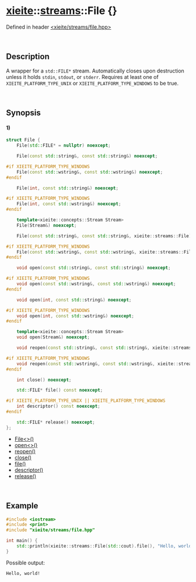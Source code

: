 # [xieite](../../xieite.md)\:\:[streams](../../streams.md)\:\:File \{\}
Defined in header [<xieite/streams/file.hpp>](../../../include/xieite/streams/file.hpp)

&nbsp;

## Description
A wrapper for a `std::FILE*` stream. Automatically closes upon destruction unless it holds `stdin`, `stdout`, or `stderr`. Requires at least one of `XIEITE_PLATFORM_TYPE_UNIX` or `XIEITE_PLATFORM_TYPE_WINDOWS` to be true.

&nbsp;

## Synopsis
#### 1)
```cpp
struct File {
    File(std::FILE* = nullptr) noexcept;

    File(const std::string&, const std::string&) noexcept;

#if XIEITE_PLATFORM_TYPE_WINDOWS
    File(const std::wstring&, const std::wstring&) noexcept;
#endif

    File(int, const std::string&) noexcept;

#if XIEITE_PLATFORM_TYPE_WINDOWS
    File(int, const std::wstring&) noexcept;
#endif

    template<xieite::concepts::Stream Stream>
    File(Stream&) noexcept;

    File(const std::string&, const std::string&, xieite::streams::File) noexcept;

#if XIEITE_PLATFORM_TYPE_WINDOWS
    File(const std::wstring&, const std::wstring&, xieite::streams::File) noexcept;
#endif

    void open(const std::string&, const std::string&) noexcept;

#if XIEITE_PLATFORM_TYPE_WINDOWS
    void open(const std::wstring&, const std::wstring&) noexcept;
#endif

    void open(int, const std::string&) noexcept;

#if XIEITE_PLATFORM_TYPE_WINDOWS
    void open(int, const std::wstring&) noexcept;
#endif

    template<xieite::concepts::Stream Stream>
    void open(Stream&) noexcept;

    void reopen(const std::string&, const std::string&, xieite::streams::File) noexcept;

#if XIEITE_PLATFORM_TYPE_WINDOWS
    void reopen(const std::wstring&, const std::wstring&, xieite::streams::File) noexcept;
#endif

    int close() noexcept;

    std::FILE* file() const noexcept;

#if XIEITE_PLATFORM_TYPE_UNIX || XIEITE_PLATFORM_TYPE_WINDOWS
    int descriptor() const noexcept;
#endif

    std::FILE* release() noexcept;
};
```
- [File\<\>\(\)](./structures/file/1/operators/constructor.md)
- [open\<\>\(\)](./structures/file/1/open.md)
- [reopen\(\)](./structures/file/1/reopen.md)
- [close\(\)](./structures/file/1/close.md)
- [file\(\)](./structures/file/1/file.md)
- [descriptor\(\)](./structures/file/1/descriptor.md)
- [release\(\)](./structures/file/1/release.md)

&nbsp;

## Example
```cpp
#include <iostream>
#include <print>
#include "xieite/streams/file.hpp"

int main() {
    std::println(xieite::streams::File(std::cout).file(), "Hello, world!");
}
```
Possible output:
```
Hello, world!
```
